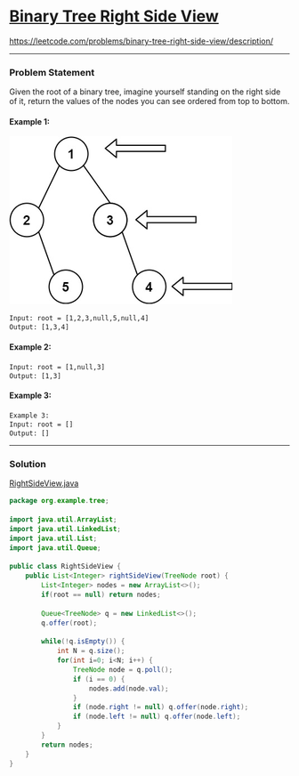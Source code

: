 # [Binary Tree Right Side View](https://leetcode.com/problems/binary-tree-right-side-view/description/)
https://leetcode.com/problems/binary-tree-right-side-view/description/
<hr />

### Problem Statement
Given the root of a binary tree, imagine yourself standing on the right side of it, return the values of the nodes you can see ordered from top to bottom.

#### Example 1:
![image](./right-side-view.jpg)
```
Input: root = [1,2,3,null,5,null,4]
Output: [1,3,4]

```
#### Example 2:

```
Input: root = [1,null,3]
Output: [1,3]

```
#### Example 3:

```
Example 3:
Input: root = []
Output: []
```

<hr />

### Solution

[RightSideView.java](../../src/main/java/org/example/tree/RightSideView.java)

```java
package org.example.tree;

import java.util.ArrayList;
import java.util.LinkedList;
import java.util.List;
import java.util.Queue;

public class RightSideView {
    public List<Integer> rightSideView(TreeNode root) {
        List<Integer> nodes = new ArrayList<>();
        if(root == null) return nodes;

        Queue<TreeNode> q = new LinkedList<>();
        q.offer(root);

        while(!q.isEmpty()) {
            int N = q.size();
            for(int i=0; i<N; i++) {
                TreeNode node = q.poll();
                if (i == 0) {
                    nodes.add(node.val);
                }
                if (node.right != null) q.offer(node.right);
                if (node.left != null) q.offer(node.left);
            }
        }
        return nodes;
    }
}

```